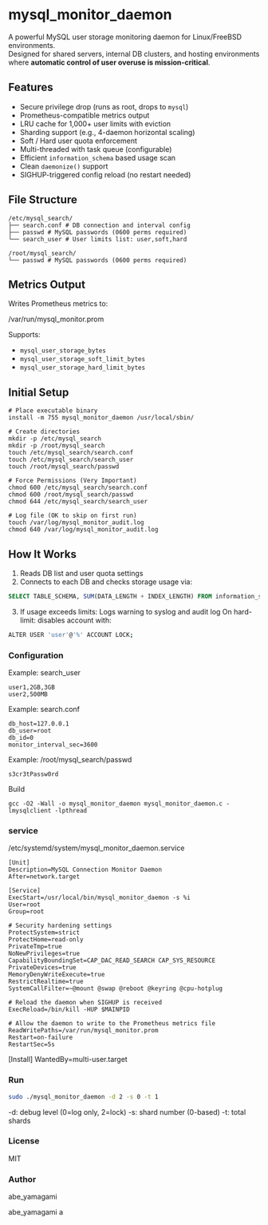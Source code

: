 # mysql_monitor_daemon

A powerful MySQL user storage monitoring daemon for Linux/FreeBSD environments.  
Designed for shared servers, internal DB clusters, and hosting environments where **automatic control of user overuse is mission-critical**.

## Features

- Secure privilege drop (runs as root, drops to `mysql`)
- Prometheus-compatible metrics output
- LRU cache for 1,000+ user limits with eviction
- Sharding support (e.g., 4-daemon horizontal scaling)
- Soft / Hard user quota enforcement
- Multi-threaded with task queue (configurable)
- Efficient `information_schema` based usage scan
- Clean `daemonize()` support
- SIGHUP-triggered config reload (no restart needed)

## File Structure
```
/etc/mysql_search/
├── search.conf # DB connection and interval config
├── passwd # MySQL passwords (0600 perms required)
└── search_user # User limits list: user,soft,hard
```

```
/root/mysql_search/
└── passwd # MySQL passwords (0600 perms required)
```

## Metrics Output

Writes Prometheus metrics to:

/var/run/mysql_monitor.prom


Supports:
- `mysql_user_storage_bytes`
- `mysql_user_storage_soft_limit_bytes`
- `mysql_user_storage_hard_limit_bytes`

## Initial Setup
```
# Place executable binary
install -m 755 mysql_monitor_daemon /usr/local/sbin/

# Create directories
mkdir -p /etc/mysql_search
mkdir -p /root/mysql_search
touch /etc/mysql_search/search.conf
touch /etc/mysql_search/search_user
touch /root/mysql_search/passwd

# Force Permissions (Very Important)
chmod 600 /etc/mysql_search/search.conf
chmod 600 /root/mysql_search/passwd
chmod 644 /etc/mysql_search/search_user

# Log file (OK to skip on first run)
touch /var/log/mysql_monitor_audit.log
chmod 640 /var/log/mysql_monitor_audit.log
```

## How It Works

1. Reads DB list and user quota settings
2. Connects to each DB and checks storage usage via:
 ```sql
SELECT TABLE_SCHEMA, SUM(DATA_LENGTH + INDEX_LENGTH) FROM information_schema.tables GROUP BY TABLE_SCHEMA;
 ```

3. If usage exceeds limits:
Logs warning to syslog and audit log
On hard-limit: disables account with:
```bash
ALTER USER 'user'@'%' ACCOUNT LOCK;
```

### Configuration
Example: search_user
```
user1,2GB,3GB
user2,500MB
```

Example: search.conf
```
db_host=127.0.0.1
db_user=root
db_id=0
monitor_interval_sec=3600
```

Example: /root/mysql_search/passwd
```
s3cr3tPassw0rd
```

Build
```
gcc -O2 -Wall -o mysql_monitor_daemon mysql_monitor_daemon.c -lmysqlclient -lpthread
```

### service
/etc/systemd/system/mysql_monitor_daemon.service
```
[Unit]
Description=MySQL Connection Monitor Daemon
After=network.target

[Service]
ExecStart=/usr/local/bin/mysql_monitor_daemon -s %i
User=root
Group=root

# Security hardening settings
ProtectSystem=strict
ProtectHome=read-only
PrivateTmp=true
NoNewPrivileges=true
CapabilityBoundingSet=CAP_DAC_READ_SEARCH CAP_SYS_RESOURCE
PrivateDevices=true
MemoryDenyWriteExecute=true
RestrictRealtime=true
SystemCallFilter=~@mount @swap @reboot @keyring @cpu-hotplug

# Reload the daemon when SIGHUP is received
ExecReload=/bin/kill -HUP $MAINPID

# Allow the daemon to write to the Prometheus metrics file
ReadWritePaths=/var/run/mysql_monitor.prom
Restart=on-failure
RestartSec=5s
```

[Install]
WantedBy=multi-user.target

### Run
```bash
sudo ./mysql_monitor_daemon -d 2 -s 0 -t 1
```
-d: debug level (0=log only, 2=lock)
-s: shard number (0-based)
-t: total shards

### License

MIT

### Author

abe_yamagami





abe_yamagami
a
